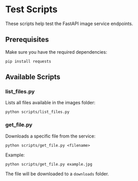 # Test Scripts

These scripts help test the FastAPI image service endpoints.

## Prerequisites

Make sure you have the required dependencies:
```
pip install requests
```

## Available Scripts

### list_files.py
Lists all files available in the images folder:
```
python scripts/list_files.py
```

### get_file.py
Downloads a specific file from the service:
```
python scripts/get_file.py <filename>
```
Example:
```
python scripts/get_file.py example.jpg
```

The file will be downloaded to a `downloads` folder.
